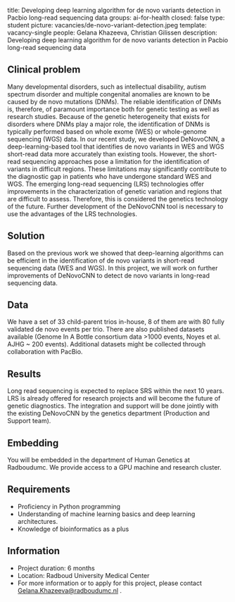 title: Developing deep learning algorithm for de novo variants detection in Pacbio long-read sequencing data
groups: ai-for-health
closed: false
type: student
picture: vacancies/de-novo-variant-detection.jpeg
template: vacancy-single
people: Gelana Khazeeva, Christian Gilissen
description: Developing deep learning algorithm for de novo variants detection in Pacbio long-read sequencing data

## Clinical problem
Many developmental disorders, such as intellectual disability, autism spectrum disorder and multiple congenital anomalies are known to be caused by de novo mutations (DNMs). The reliable identification of DNMs is, therefore, of paramount importance both for genetic testing as well as research studies. Because of the genetic heterogeneity that exists for disorders where DNMs play a major role, the identification of DNMs is typically performed based on whole exome (WES) or whole-genome sequencing (WGS) data. In our recent study, we developed DeNovoCNN, a deep-learning-based tool that identifies de novo variants in WES and WGS short-read data more accurately than existing tools. However, the short-read sequencing approaches pose a limitation for the identification of variants in difficult regions. These limitations may significantly contribute to the diagnostic gap in patients who have undergone standard WES and WGS. The emerging long-read sequencing (LRS) technologies offer improvements in the characterization of genetic variation and regions that are difficult to assess. Therefore, this is considered the genetics technology of the future. Further development of the DeNovoCNN tool is necessary to use the advantages of the LRS technologies. 

## Solution
Based on the previous work we showed that deep-learning algorithms can be efficient in the identification of de novo variants in short-read sequencing data (WES and WGS). In this project, we will work on further improvements of DeNovoCNN to detect de novo variants in long-read sequencing data. 

## Data
We have a set of 33 child-parent trios in-house, 8 of them are with 80 fully validated de novo events per trio. There are also published datasets available (Genome In A Bottle consortium data >1000 events, Noyes et al. AJHG ~ 200 events). Additional datasets might be collected through collaboration with PacBio.

## Results
Long read sequencing is expected to replace SRS within the next 10 years. LRS is already offered for research projects and will become the future of genetic diagnostics. The integration and support will be done jointly with the existing DeNovoCNN by the genetics department (Production and Support team). 

## Embedding
You will be embedded in the department of Human Genetics at Radboudumc. We provide access to a GPU machine and research cluster. 

## Requirements
-	Proficiency in Python programming
-	Understanding of machine learning basics and deep learning architectures.
-	Knowledge of bioinformatics as a plus

## Information
-	Project duration: 6 months 
-	Location: Radboud University Medical Center 
-	For more information or to apply for this project, please contact Gelana.Khazeeva@radboudumc.nl .
